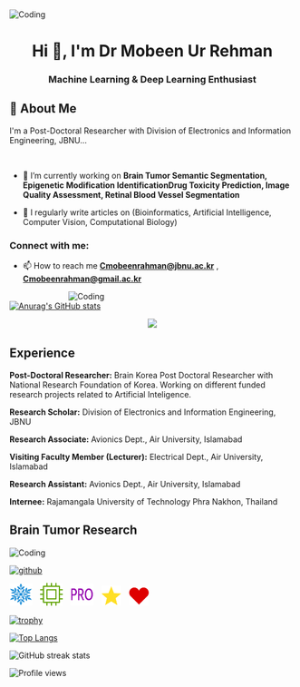 

<img align="center" alt="Coding"  src="https://swisscognitive.ch/wp-content/uploads/2022/03/Left-Right-Brain-Signals.gif"  alt='github' style="width:1600px; height:500px">

<h1 align="center">Hi 👋, I'm Dr Mobeen Ur Rehman</h1>
<h3 align="center">Machine Learning & Deep Learning Enthusiast</h3>

## 🚀 About Me
I'm a Post-Doctoral Researcher with
Division of Electronics and Information
Engineering, JBNU...


<p align="left"> <a href="https://twitter.com/" target="blank"><img src="https://img.shields.io/twitter/follow/?logo=twitter&style=for-the-badge" alt="" /></a> </p>

- 🔭 I’m currently working on **Brain Tumor Semantic Segmentation, Epigenetic Modification IdentificationDrug Toxicity Prediction, Image Quality Assessment, Retinal Blood Vessel Segmentation**

- 📝 I regularly write articles on (Bioinformatics, Artificial Intelligence, Computer Vision, Computational Biology)





<h3 align="left">Connect with me:</h3>
<p align="left">
</p>

- 📫 How to reach me **Cmobeenrahman@jbnu.ac.kr** , **Cmobeenrahman@gmail.ac.kr**

<img align="right" alt="Coding" width="400" src="https://scitechdaily.com/images/DNA-Technology-Concept.gif">

[![Anurag's GitHub stats](https://github-readme-stats.vercel.app/api?username=Rehman1995)](https://github.com/anuraghazra/github-readme-stats)


<p align="center">
  <a href="https://skillicons.dev">
    <img src="https://skillicons.dev/icons?i=tensorflow,py,matlab,pytorch,visualstudio,linkedin,github,stackoverflow,cpp,c" />
  </a>
</p>


## Experience

**Post-Doctoral Researcher:** Brain Korea Post Doctoral Researcher with
National Research Foundation of Korea. Working
on different funded research projects related to
Artificial Inteligence.

**Research Scholar:** Division of Electronics and Information
Engineering, JBNU

**Research Associate:** Avionics Dept., Air University, Islamabad

**Visiting Faculty Member (Lecturer):** Electrical Dept., Air University, Islamabad

**Research Assistant:** Avionics Dept., Air University, Islamabad

**Internee:** Rajamangala University of Technology
Phra Nakhon, Thailand

## Brain Tumor Research


<img align="center" alt="Coding" width="1200" src="https://www.analyticsinsight.net/wp-content/uploads/2019/11/radiology-deep-learning.gif">



[<img src='https://cdn.jsdelivr.net/npm/simple-icons@3.0.1/icons/github.svg' alt='github' height='40'>](https://github.com/Rehman1995)  

<a href='https://archiveprogram.github.com/'><img src='https://raw.githubusercontent.com/acervenky/animated-github-badges/master/assets/acbadge.gif' width='40' height='40'></a> <a href='https://docs.github.com/en/developers'><img src='https://raw.githubusercontent.com/acervenky/animated-github-badges/master/assets/devbadge.gif' width='40' height='40'></a> <a href='https://github.com/pricing'><img src='https://raw.githubusercontent.com/acervenky/animated-github-badges/master/assets/pro.gif' width='40' height='40'></a> <a href='https://stars.github.com/'><img src='https://raw.githubusercontent.com/acervenky/animated-github-badges/master/assets/starbadge.gif' width='35' height='35'></a> <a href='https://docs.github.com/en/github/supporting-the-open-source-community-with-github-sponsors'><img src='https://raw.githubusercontent.com/acervenky/animated-github-badges/master/assets/sponsorbadge.gif' width='35' height='35'></a> 

[![trophy](https://github-profile-trophy.vercel.app/?username=Rehman1995)](https://github.com/ryo-ma/github-profile-trophy)

[![Top Langs](https://github-readme-stats.vercel.app/api/top-langs/?username=Rehman1995)](https://github.com/anuraghazra/github-readme-stats)

![GitHub streak stats](https://streak-stats.demolab.com/?user=Rehman1995)  

![Profile views](https://gpvc.arturio.dev/Rehman1995)  
